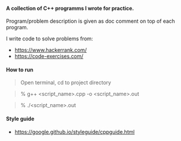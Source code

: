 #### A collection of C++ programms I wrote for practice.
Program/problem description is given as doc comment on top of each program.

I write code to solve problems from:

- https://www.hackerrank.com/
- https://code-exercises.com/

#### How to run

> Open terminal, cd to project directory

> % g++ <script_name>.cpp -o <script_name>.out

> % ./<script_name>.out

#### Style guide

- https://google.github.io/styleguide/cppguide.html
